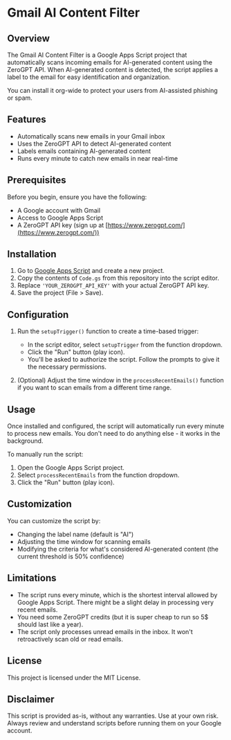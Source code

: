 # Gmail AI Content Filter

## Overview

The Gmail AI Content Filter is a Google Apps Script project that automatically scans incoming emails for AI-generated content using the ZeroGPT API. When AI-generated content is detected, the script applies a label to the email for easy identification and organization.

You can install it org-wide to protect your users from AI-assisted phishing or spam.

## Features

- Automatically scans new emails in your Gmail inbox
- Uses the ZeroGPT API to detect AI-generated content
- Labels emails containing AI-generated content
- Runs every minute to catch new emails in near real-time

## Prerequisites

Before you begin, ensure you have the following:

- A Google account with Gmail
- Access to Google Apps Script
- A ZeroGPT API key (sign up at [https://www.zerogpt.com/](https://www.zerogpt.com/))

## Installation

1. Go to [Google Apps Script](https://script.google.com/) and create a new project.
2. Copy the contents of `Code.gs` from this repository into the script editor.
3. Replace `'YOUR_ZEROGPT_API_KEY'` with your actual ZeroGPT API key.
4. Save the project (File > Save).

## Configuration

1. Run the `setupTrigger()` function to create a time-based trigger:
   - In the script editor, select `setupTrigger` from the function dropdown.
   - Click the "Run" button (play icon).
   - You'll be asked to authorize the script. Follow the prompts to give it the necessary permissions.

2. (Optional) Adjust the time window in the `processRecentEmails()` function if you want to scan emails from a different time range.

## Usage

Once installed and configured, the script will automatically run every minute to process new emails. You don't need to do anything else - it works in the background.

To manually run the script:

1. Open the Google Apps Script project.
2. Select `processRecentEmails` from the function dropdown.
3. Click the "Run" button (play icon).


## Customization

You can customize the script by:

- Changing the label name (default is "AI")
- Adjusting the time window for scanning emails
- Modifying the criteria for what's considered AI-generated content (the current threshold is 50% confidence)

## Limitations

- The script runs every minute, which is the shortest interval allowed by Google Apps Script. There might be a slight delay in processing very recent emails.
- You need some ZeroGPT credits (but it is super cheap to run so 5$ should last like a year).
- The script only processes unread emails in the inbox. It won't retroactively scan old or read emails.

## License

This project is licensed under the MIT License.

## Disclaimer

This script is provided as-is, without any warranties. Use at your own risk. Always review and understand scripts before running them on your Google account.